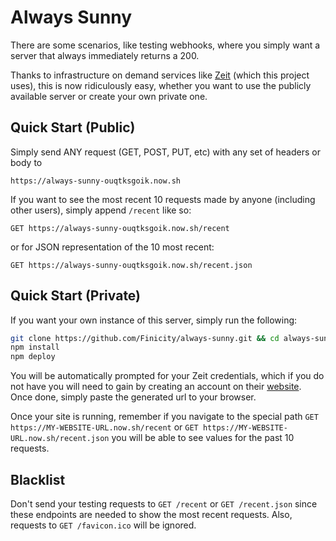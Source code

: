 # Always Sunny

There are some scenarios, like testing webhooks, where you simply want a server that always immediately returns a 200.

Thanks to infrastructure on demand services like [Zeit](https://zeit.co) (which this project uses), this is now ridiculously easy,
 whether you want to use the publicly available server or create your own private one.

## Quick Start (Public)

Simply send ANY request (GET, POST, PUT, etc) with any set of headers or body to
```
https://always-sunny-ouqtksgoik.now.sh
```

If you want to see the most recent 10 requests made by anyone (including other users), simply append `/recent` like so:
```
GET https://always-sunny-ouqtksgoik.now.sh/recent
```
or for JSON representation of the 10 most recent:
```
GET https://always-sunny-ouqtksgoik.now.sh/recent.json
```

## Quick Start (Private)
If you want your own instance of this server, simply run the following:

```bash
git clone https://github.com/Finicity/always-sunny.git && cd always-sunny
npm install
npm deploy
```

You will be automatically prompted for your Zeit credentials, which if you do not have you will need to gain by creating
 an account on their [website](https://zeit.co/login). Once done, simply paste the generated url to your browser.

Once your site is running, remember if you navigate to the special path `GET https://MY-WEBSITE-URL.now.sh/recent` or
`GET https://MY-WEBSITE-URL.now.sh/recent.json` you will be able to see values for the past 10 requests.

## Blacklist
Don't send your testing requests to `GET /recent` or `GET /recent.json` since these endpoints are needed to show the most recent requests.
Also, requests to `GET /favicon.ico` will be ignored.